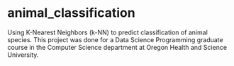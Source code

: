 # animal_classification

Using K-Nearest Neighbors (k-NN) to predict classification of animal species. 
This project was done for a Data Science Programming graduate course
in the Computer Science department at Oregon Health and Science University.
